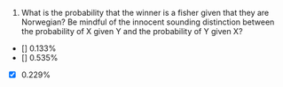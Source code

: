 1. What is the probability that the winner is a fisher given that they are Norwegian? Be mindful of the innocent sounding distinction between the probability of X given Y and the probability of Y given X?
 - [] 0.133%
 - [] 0.535%
 - [X] 0.229%